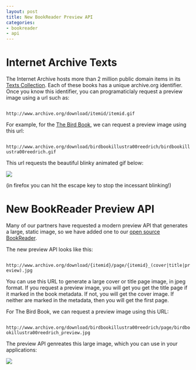 ```yaml
---
layout: post
title: New BookReader Preview API
categories:
- bookreader
- api
---
```


Internet Archive Texts
======================

The Internet Archive hosts more than 2 million public domain items in its
[Texts Collection](http://www.archive.org/texts). Each of these books has a unique
archive.org identifier. Once you know this identifier, you can programaticlaly 
request a preview image using a url such as:

<code>
http://www.archive.org/download/itemid/itemid.gif
</code>

For example, for the [The Bird Book](http://www.archive.org/details/birdbookillustra00reedrich),
we can request a preview image using this url:

<code>
http://www.archive.org/download/birdbookillustra00reedrich/birdbookillustra00reedrich.gif
</code>

This url requests the beautiful blinky animated gif below:

<img src="http://www.archive.org/download/birdbookillustra00reedrich/birdbookillustra00reedrich.gif"/>

(in firefox you can hit the escape key to stop the incessant blinking!)

New BookReader Preview API
==========================
Many of our partners have requested a modern preview API that generates a large, static image,
so we have added one to our [open source BookReader](http://github.com/openlibrary/bookreader).

The new preview API looks like this:

<code>
http://www.archive.org/download/{itemid}/page/{itemid}_(cover|title|preview).jpg
</code>

You can use this URL to generate a large cover or title page image, in jpeg format.
If you request a preview image, you will get you get the title page if it marked
in the book metadata. If not, you will get the cover image. If neither are marked
in the metadata, then you will get the first page.

For The Bird Book, we can request a preview image using this URL:

<code>
http://www.archive.org/download/birdbookillustra00reedrich/page/birdbookillustra00reedrich_preview.jpg
</code>

The preview API genreates this large image, which you can use in your applications:

<img src="http://www.archive.org/download/birdbookillustra00reedrich/page/birdbookillustra00reedrich_preview.jpg"/>

